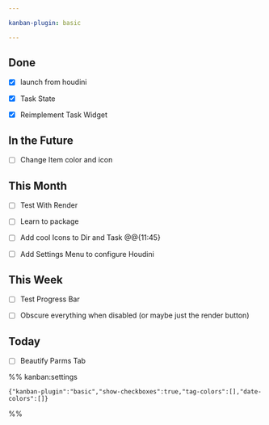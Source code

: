 ```yaml
---

kanban-plugin: basic

---
```


## Done

- [x] launch from houdini
- [x] Task State
- [x] Reimplement Task Widget


## In the Future

- [ ] Change Item color and icon


## This Month

- [ ] Test With Render
- [ ] Learn to package
- [ ] Add cool Icons to Dir and Task @@{11:45}
- [ ] Add Settings Menu to configure Houdini


## This Week

- [ ] Test Progress Bar
- [ ] Obscure everything when disabled (or maybe just the render button)


## Today

- [ ] Beautify Parms Tab




%% kanban:settings
```
{"kanban-plugin":"basic","show-checkboxes":true,"tag-colors":[],"date-colors":[]}
```
%%